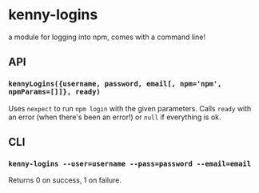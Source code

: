 # kenny-logins

a module for logging into npm, comes with a command line!

## API

### `kennyLogins({username, password, email[, npm='npm', npmParams=[]]}, ready)`

Uses `nexpect` to run `npm login` with the given parameters. Calls `ready` with
an error (when there's been an error!) or `null` if everything is ok.

## CLI

### `kenny-logins --user=username --pass=password --email=email`

Returns 0 on success, 1 on failure.
